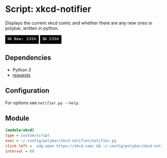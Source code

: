 # Script: xkcd-notifier

Displays the current xkcd comic and whether there are any new ones in polybar, written in python.

![Unread](./screenshots/unread.png) ![Read](./screenshots/read.png)

## Dependencies

- Python 3
- [requests](https://pypi.org/project/requests/)

## Configuration

For options see `notifier.py --help`.

## Module

```ini
[module/xkcd]
type = custom/script
exec = ~/.config/polybar/xkcd-notifier/notifier.py
click-left =  xdg-open https://xkcd.com/ && ~/.config/polybar/xkcd-notifier/notifier.py --read
interval = 60
```

